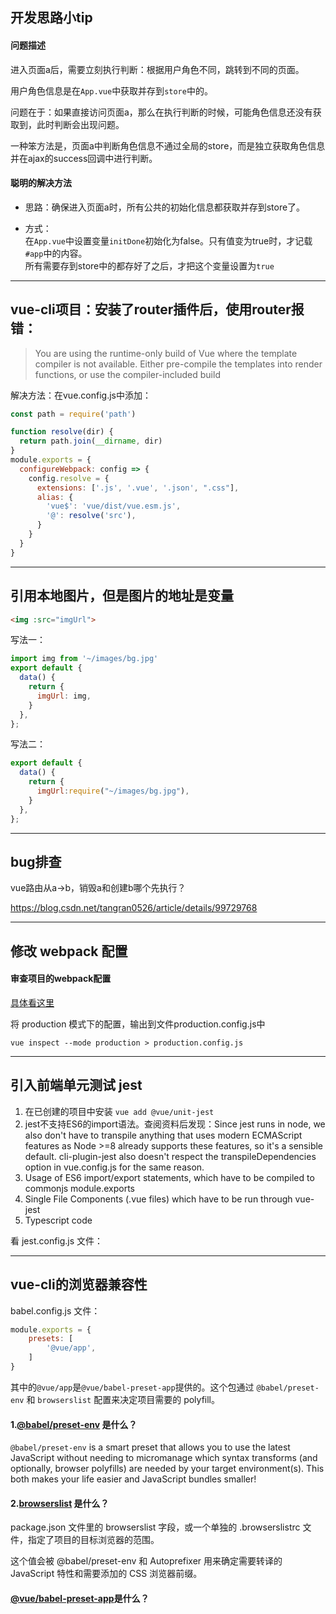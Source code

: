 ﻿## 开发思路小tip

#### 问题描述
进入页面a后，需要立刻执行判断：根据用户角色不同，跳转到不同的页面。

用户角色信息是在`App.vue`中获取并存到`store`中的。

问题在于：如果直接访问页面a，那么在执行判断的时候，可能角色信息还没有获取到，此时判断会出现问题。

一种笨方法是，页面a中判断角色信息不通过全局的store，而是独立获取角色信息并在ajax的success回调中进行判断。



#### 聪明的解决方法

- 思路：确保进入页面a时，所有公共的初始化信息都获取并存到store了。

- 方式：  
  在`App.vue`中设置变量`initDone`初始化为false。只有值变为true时，才记载`#app`中的内容。  
  所有需要存到store中的都存好了之后，才把这个变量设置为`true`





---




## vue-cli项目：安装了router插件后，使用router报错：

> You are using the runtime-only build of Vue where the template compiler is not available. Either pre-compile the templates into render functions, or use the compiler-included build

 解决方法：在vue.config.js中添加：
```js
const path = require('path')

function resolve(dir) {
  return path.join(__dirname, dir)
}
module.exports = {
  configureWebpack: config => {
    config.resolve = {
      extensions: ['.js', '.vue', '.json', ".css"],
      alias: {
        'vue$': 'vue/dist/vue.esm.js',
        '@': resolve('src'),
      }
    }
  }
}
```



---




## 引用本地图片，但是图片的地址是变量
```html
<img :src="imgUrl">
```

写法一：
```js
import img from '~/images/bg.jpg'
export default {
  data() {
    return {
      imgUrl: img,
    }
  },
};
```

写法二：
```js
export default {
  data() {
    return {
      imgUrl:require("~/images/bg.jpg"),
    }
  },
};
```



---



## bug排查
vue路由从a->b，销毁a和创建b哪个先执行？

https://blog.csdn.net/tangran0526/article/details/99729768


---


  
## 修改 webpack 配置

#### 审查项目的webpack配置
[具体看这里](https://cli.vuejs.org/zh/guide/webpack.html#%E5%AE%A1%E6%9F%A5%E9%A1%B9%E7%9B%AE%E7%9A%84-webpack-%E9%85%8D%E7%BD%AE)  

将 production 模式下的配置，输出到文件production.config.js中

`vue inspect --mode production > production.config.js`





---




## 引入前端单元测试 jest

1. 在已创建的项目中安装 `vue add @vue/unit-jest`
2. jest不支持ES6的import语法。查阅资料后发现：Since jest runs in node, we also don't have to transpile anything that uses modern ECMAScript features as Node >=8 already supports these features, so it's a sensible default. cli-plugin-jest also doesn't respect the transpileDependencies option in vue.config.js for the same reason.
  1. Usage of ES6 import/export statements, which have to be compiled to commonjs module.exports
  2. Single File Components (.vue files) which have to be run through vue-jest
  3. Typescript code

看 jest.config.js 文件：




---




## vue-cli的浏览器兼容性

babel.config.js 文件：
```js
module.exports = {
	presets: [
		'@vue/app',
	]
}
```
其中的`@vue/app`是`@vue/babel-preset-app`提供的。这个包通过 `@babel/preset-env` 和 `browserslist` 配置来决定项目需要的 polyfill。



#### 1.[@babel/preset-env](https://babeljs.io/docs/en/next/babel-preset-env.html) 是什么？

`@babel/preset-env` is a smart preset that allows you to use the latest JavaScript without needing to micromanage which syntax transforms (and optionally, browser polyfills) are needed by your target environment(s). This both makes your life easier and JavaScript bundles smaller!



#### 2.[browserslist](https://github.com/browserslist/browserslist) 是什么？

package.json 文件里的 browserslist 字段，或一个单独的 .browserslistrc 文件，指定了项目的目标浏览器的范围。

这个值会被 @babel/preset-env 和 Autoprefixer 用来确定需要转译的 JavaScript 特性和需要添加的 CSS 浏览器前缀。

#### [@vue/babel-preset-app](https://github.com/vuejs/vue-cli/tree/dev/packages/%40vue/babel-preset-app)是什么？